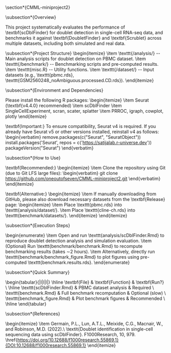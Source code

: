 \section*{CMML-miniproject2}

\subsection*{Overview}

This project systematically evaluates the performance of \textbf{scDblFinder} for doublet detection in single-cell RNA-seq data, and benchmarks it against \textbf{DoubletFinder} and \textbf{Scrublet} across multiple datasets, including both simulated and real data.

\subsection*{Project Structure}
\begin{itemize}
  \item \texttt{/analysis/} -- Main analysis scripts for doublet detection on PBMC dataset.
  \item \texttt{/benchmark/} -- Benchmarking scripts and pre-computed results.
  \item \texttt{misc.R} -- Utility functions.
  \item \texttt{/dataset/} -- Input datasets (e.g., \texttt{pbmc.rds}, \texttt{GSM2560248\_noAmbiguous.processed.CD.rds}).
\end{itemize}

\subsection*{Environment and Dependencies}

Please install the following R packages:
\begin{itemize}
  \item Seurat (\textbf{v4.4.0} recommended)
  \item scDblFinder
  \item SingleCellExperiment, scran, scater, splatter
  \item PRROC, igraph, cowplot, plotly
\end{itemize}

\textbf{Important:} To ensure compatibility, Seurat v4 is required. If you already have Seurat v5 or other versions installed, reinstall v4 as follows:
\begin{verbatim}
remove.packages(c("Seurat", "SeuratObject"))
install.packages('Seurat', repos = c('https://satijalab.r-universe.dev'))
packageVersion("Seurat")
\end{verbatim}

\subsection*{How to Use}

\textbf{Recommended:}
\begin{itemize}
  \item Clone the repository using Git (due to Git LFS large files):
\begin{verbatim}
git clone https://github.com/oneoutofseven/CMML-miniproject2.git
\end{verbatim}
\end{itemize}

\textbf{Alternative:}
\begin{itemize}
  \item If manually downloading from GitHub, please also download necessary datasets from the \textbf{Release} page:
  \begin{itemize}
    \item Place \texttt{pbmc.rds} into \texttt{analysis/dataset/}.
    \item Place \texttt{cline-ch.rds} into \texttt{benchmark/datasets/}.
  \end{itemize}
\end{itemize}

\subsection*{Execution Steps}

\begin{enumerate}
  \item Open and run \texttt{analysis/scDblFinder.Rmd} to reproduce doublet detection analysis and simulation evaluation.
  \item (Optional) Run \texttt{benchmark/benchmark.Rmd} to recompute benchmarking results (takes $\sim$2 hours).
  \item Alternatively, directly run \texttt{benchmark/benchmark\_figure.Rmd} to plot figures using pre-computed \texttt{benchmark.results.rds}.
\end{enumerate}

\subsection*{Quick Summary}

\begin{tabular}{|l|l|l|}
\hline
\textbf{File} & \textbf{Function} & \textbf{Run?} \\
\hline
\texttt{scDblFinder.Rmd} & PBMC dataset analysis & Required \\
\texttt{benchmark.Rmd} & Full benchmark recomputation & Optional (slow) \\
\texttt{benchmark\_figure.Rmd} & Plot benchmark figures & Recommended \\
\hline
\end{tabular}

\subsection*{References}

\begin{itemize}
\item Germain, P.L., Lun, A.T.L., Meixide, C.G., Macnair, W., and Robinson, M.D. (2022).\\
\textit{Doublet identification in single-cell sequencing data using scDblFinder}. F1000Research, 10, 979. \href{https://doi.org/10.12688/f1000research.55869.1}{DOI:10.12688/f1000research.55869.1}
\end{itemize}


